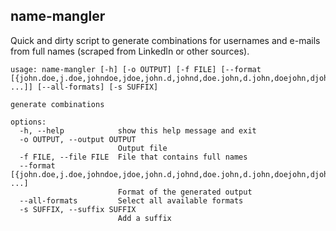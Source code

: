 ## name-mangler

Quick and dirty script to generate combinations for usernames and e-mails from full names (scraped from LinkedIn or other sources).

```
usage: name-mangler [-h] [-o OUTPUT] [-f FILE] [--format [{john.doe,j.doe,johndoe,jdoe,john.d,johnd,doe.john,d.john,doejohn,djohn,doe.j,doej} ...]] [--all-formats] [-s SUFFIX]

generate combinations

options:
  -h, --help            show this help message and exit
  -o OUTPUT, --output OUTPUT
                        Output file
  -f FILE, --file FILE  File that contains full names
  --format [{john.doe,j.doe,johndoe,jdoe,john.d,johnd,doe.john,d.john,doejohn,djohn,doe.j,doej} ...]
                        Format of the generated output
  --all-formats         Select all available formats
  -s SUFFIX, --suffix SUFFIX
                        Add a suffix
```


